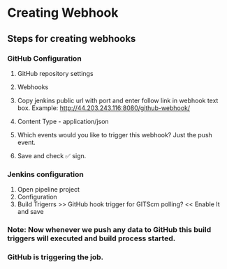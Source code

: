 # Creating Webhook

## Steps for creating webhooks

### GitHub Configuration

1. GitHub repository settings
2. Webhooks
3. Copy jenkins public url with port and enter follow link in webhook text box.
    Example: http://44.203.243.116:8080/github-webhook/

4. Content Type - application/json
5. Which events would you like to trigger this webhook?
    Just the push event.
6. Save and check ✅ sign.

### Jenkins configuration

1. Open pipeline project
2. Configuration
3. Build Trigerrs >> GitHub hook trigger for GITScm polling? << Enable It and save

### Note: Now whenever we push any data to GitHub this build triggers will executed and build process started.
### GitHub is triggering the job.